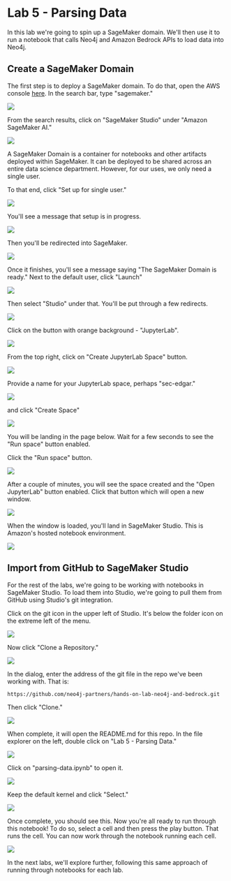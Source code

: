 # Lab 5 - Parsing Data
In this lab we're going to spin up a SageMaker domain.  We'll then use it to run a notebook that calls Neo4j and Amazon Bedrock APIs to load data into Neo4j.

## Create a SageMaker Domain
The first step is to deploy a SageMaker domain.  To do that, open the AWS console [here](https://console.aws.amazon.com/).  In the search bar, type "sagemaker." 

![](images/01.png)

From the search results, click on "SageMaker Studio" under "Amazon SageMaker AI." 

![](images/02.png)

A SageMaker Domain is a container for notebooks and other artifacts deployed within SageMaker.  It can be deployed to be shared across an entire data science department.  However, for our uses, we only need a single user.

To that end, click "Set up for single user."

![](images/03.png)

You'll see a message that setup is in progress.

![](images/04.png)

Then you'll be redirected into SageMaker.

![](images/05.png)

Once it finishes, you'll see a message saying "The SageMaker Domain is ready."  Next to the default user, click "Launch" 

![](images/06.png)

Then select "Studio" under that.  You'll be put through a few redirects.

![](images/07.png)

Click on the button with orange background - "JupyterLab".

![](images/08.png)

From the top right, click on "Create JupyterLab Space" button.

![](images/09.png)

Provide a name for your JupyterLab space, perhaps "sec-edgar."

![](images/10.png)

 and click "Create Space"

![](images/11.png)

You will be landing in the page below. Wait for a few seconds to see the "Run space" button enabled.

Click the "Run space" button.

![](images/12.png)

After a couple of minutes, you will see the space created and the "Open JupyterLab" button enabled. Click that button which will open a new window.

![](images/13.png)

When the window is loaded, you'll land in SageMaker Studio.  This is Amazon's hosted notebook environment.

![](images/14.png)

## Import from GitHub to SageMaker Studio
For the rest of the labs, we're going to be working with notebooks in SageMaker Studio.  To load them into Studio, we're going to pull them from GitHub using Studio's git integration.

Click on the git icon in the upper left of Studio.  It's below the folder icon on the extreme left of the menu.

![](images/15.png)

Now click "Clone a Repository."

![](images/16.png)

In the dialog, enter the address of the git file in the repo we've been working with.  That is:

    https://github.com/neo4j-partners/hands-on-lab-neo4j-and-bedrock.git

Then click "Clone."

![](images/17.png)

When complete, it will open the README.md for this repo.  In the file explorer on the left, double click on "Lab 5 - Parsing Data."  

![](images/18.png)

Click on "parsing-data.ipynb" to open it.

![](images/19.png)

Keep the default kernel and click "Select." 

![](images/20.png)

Once complete, you should see this.  Now you're all ready to run through this notebook!  To do so, select a cell and then press the play button.  That runs the cell.  You can now work through the notebook running each cell.

![](images/21.png)

In the next labs, we'll explore further, following this same approach of running through notebooks for each lab.
